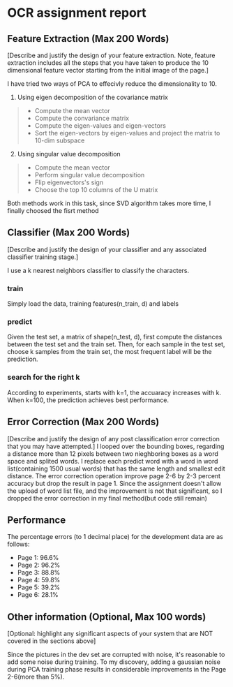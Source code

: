 # OCR assignment report

## Feature Extraction (Max 200 Words)

[Describe and justify the design of your feature extraction. Note,
feature extraction includes all the steps that you have taken to
produce the 10 dimensional feature vector starting from the initial
image of the page.]

I have tried two ways of PCA to effecivly reduce the dimensionality to 10.
1. Using eigen decomposition of the covariance matrix
> * Compute the mean vector
> * Compute the convariance matrix
> * Compute the eigen-values and eigen-vectors
> * Sort the eigen-vectors by eigen-values and project the matrix to 10-dim subspace

2. Using singular value decomposition
> * Compute the mean vector
> * Perform singular value decomposition
> * Flip eigenvectors's sign
> * Choose the top 10 columns of the U matrix

Both methods work in this task, since SVD algorithm takes more time, I finally choosed the fisrt method

## Classifier (Max 200 Words)

[Describe and justify the design of your classifier and any
associated classifier training stage.]

I use a k nearest neighbors classifier to classify the characters.

### train
Simply load the data, training features(n_train, d) and labels

### predict
Given the test set, a matrix of shape(n_test, d), first compute the distances between the test set and the train set. Then, for each sample in the test set, choose k samples from the train set, the most frequent label will be the prediction.

### search for the right k
According to experiments, starts with k=1, the accuaracy increases with k. When k=100, the prediction achieves best performance.

## Error Correction (Max 200 Words)

[Describe and justify the design of any post classification error
correction that you may have attempted.]
I looped over the bounding boxes, regarding a distance more than 12 pixels between two nieghboring boxes as a word space and splited words. I replace each predict word with a word in word list(containing 1500 usual words) that has the same length and smallest edit distance. The error correction operation improve page 2-6 by 2-3 percent accuracy but drop the result in page 1. Since the assignment doesn't allow the upload of word list file, and the improvement is not that significant, so I dropped the error correction in my final method(but code still remain)

## Performance

The percentage errors (to 1 decimal place) for the development data are
as follows:

- Page 1: 96.6%
- Page 2: 96.2%
- Page 3: 88.8%
- Page 4: 59.8%
- Page 5: 39.2%
- Page 6: 28.1%

## Other information (Optional, Max 100 words)
[Optional: highlight any significant aspects of your system that are
NOT covered in the sections above]

Since the pictures in the dev set are corrupted with noise, it's reasonable to add some noise during training. To my discovery, adding a gaussian noise during PCA training phase results in considerable improvements in the Page 2-6(more than 5%).  